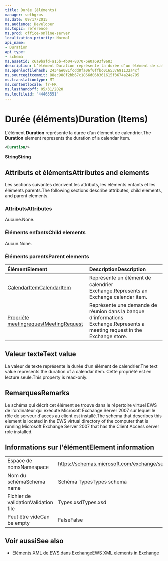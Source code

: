 ```yaml
---
title: Durée (éléments)
manager: sethgros
ms.date: 09/17/2015
ms.audience: Developer
ms.topic: reference
ms.prod: office-online-server
localization_priority: Normal
api_name:
- Duration
api_type:
- schema
ms.assetid: c6a9bafd-a15b-4b04-8070-6e0a693f9683
description: L’élément Duration représente la durée d’un élément de calendrier.
ms.openlocfilehash: 2434ae081fcdd0fa06f0ffbc016537691132a4cf
ms.sourcegitcommit: 88ec988f2bb67c1866d06b361615f3674a24e795
ms.translationtype: MT
ms.contentlocale: fr-FR
ms.lasthandoff: 05/31/2020
ms.locfileid: "44463551"
---
```

# <a name="duration-items"></a><span data-ttu-id="77ba9-103">Durée (éléments)</span><span class="sxs-lookup"><span data-stu-id="77ba9-103">Duration (Items)</span></span>

<span data-ttu-id="77ba9-104">L’élément **Duration** représente la durée d’un élément de calendrier.</span><span class="sxs-lookup"><span data-stu-id="77ba9-104">The **Duration** element represents the duration of a calendar item.</span></span> 
  
```xml
<Duration/>
```

 <span data-ttu-id="77ba9-105">**String**</span><span class="sxs-lookup"><span data-stu-id="77ba9-105">**String**</span></span>
## <a name="attributes-and-elements"></a><span data-ttu-id="77ba9-106">Attributs et éléments</span><span class="sxs-lookup"><span data-stu-id="77ba9-106">Attributes and elements</span></span>

<span data-ttu-id="77ba9-107">Les sections suivantes décrivent les attributs, les éléments enfants et les éléments parents.</span><span class="sxs-lookup"><span data-stu-id="77ba9-107">The following sections describe attributes, child elements, and parent elements.</span></span>
  
### <a name="attributes"></a><span data-ttu-id="77ba9-108">Attributs</span><span class="sxs-lookup"><span data-stu-id="77ba9-108">Attributes</span></span>

<span data-ttu-id="77ba9-109">Aucune.</span><span class="sxs-lookup"><span data-stu-id="77ba9-109">None.</span></span>
  
### <a name="child-elements"></a><span data-ttu-id="77ba9-110">Éléments enfants</span><span class="sxs-lookup"><span data-stu-id="77ba9-110">Child elements</span></span>

<span data-ttu-id="77ba9-111">Aucun.</span><span class="sxs-lookup"><span data-stu-id="77ba9-111">None.</span></span>
  
### <a name="parent-elements"></a><span data-ttu-id="77ba9-112">Éléments parents</span><span class="sxs-lookup"><span data-stu-id="77ba9-112">Parent elements</span></span>

|<span data-ttu-id="77ba9-113">**Élément**</span><span class="sxs-lookup"><span data-stu-id="77ba9-113">**Element**</span></span>|<span data-ttu-id="77ba9-114">**Description**</span><span class="sxs-lookup"><span data-stu-id="77ba9-114">**Description**</span></span>|
|:-----|:-----|
|[<span data-ttu-id="77ba9-115">CalendarItem</span><span class="sxs-lookup"><span data-stu-id="77ba9-115">CalendarItem</span></span>](calendaritem.md) <br/> |<span data-ttu-id="77ba9-116">Représente un élément de calendrier Exchange.</span><span class="sxs-lookup"><span data-stu-id="77ba9-116">Represents an Exchange calendar item.</span></span>  <br/> |
|[<span data-ttu-id="77ba9-117">Propriété meetingrequest</span><span class="sxs-lookup"><span data-stu-id="77ba9-117">MeetingRequest</span></span>](meetingrequest.md) <br/> |<span data-ttu-id="77ba9-118">Représente une demande de réunion dans la banque d'informations Exchange.</span><span class="sxs-lookup"><span data-stu-id="77ba9-118">Represents a meeting request in the Exchange store.</span></span>  <br/> |
   
## <a name="text-value"></a><span data-ttu-id="77ba9-119">Valeur texte</span><span class="sxs-lookup"><span data-stu-id="77ba9-119">Text value</span></span>

<span data-ttu-id="77ba9-120">La valeur de texte représente la durée d’un élément de calendrier.</span><span class="sxs-lookup"><span data-stu-id="77ba9-120">The text value represents the duration of a calendar item.</span></span> <span data-ttu-id="77ba9-121">Cette propriété est en lecture seule.</span><span class="sxs-lookup"><span data-stu-id="77ba9-121">This property is read-only.</span></span>
  
## <a name="remarks"></a><span data-ttu-id="77ba9-122">Remarques</span><span class="sxs-lookup"><span data-stu-id="77ba9-122">Remarks</span></span>

<span data-ttu-id="77ba9-123">Le schéma qui décrit cet élément se trouve dans le répertoire virtuel EWS de l'ordinateur qui exécute Microsoft Exchange Server 2007 sur lequel le rôle de serveur d'accès au client est installé.</span><span class="sxs-lookup"><span data-stu-id="77ba9-123">The schema that describes this element is located in the EWS virtual directory of the computer that is running Microsoft Exchange Server 2007 that has the Client Access server role installed.</span></span>
  
## <a name="element-information"></a><span data-ttu-id="77ba9-124">Informations sur l'élément</span><span class="sxs-lookup"><span data-stu-id="77ba9-124">Element information</span></span>

|||
|:-----|:-----|
|<span data-ttu-id="77ba9-125">Espace de noms</span><span class="sxs-lookup"><span data-stu-id="77ba9-125">Namespace</span></span>  <br/> |https://schemas.microsoft.com/exchange/services/2006/types  <br/> |
|<span data-ttu-id="77ba9-126">Nom du schéma</span><span class="sxs-lookup"><span data-stu-id="77ba9-126">Schema name</span></span>  <br/> |<span data-ttu-id="77ba9-127">Schéma Types</span><span class="sxs-lookup"><span data-stu-id="77ba9-127">Types schema</span></span>  <br/> |
|<span data-ttu-id="77ba9-128">Fichier de validation</span><span class="sxs-lookup"><span data-stu-id="77ba9-128">Validation file</span></span>  <br/> |<span data-ttu-id="77ba9-129">Types.xsd</span><span class="sxs-lookup"><span data-stu-id="77ba9-129">Types.xsd</span></span>  <br/> |
|<span data-ttu-id="77ba9-130">Peut être vide</span><span class="sxs-lookup"><span data-stu-id="77ba9-130">Can be empty</span></span>  <br/> |<span data-ttu-id="77ba9-131">False</span><span class="sxs-lookup"><span data-stu-id="77ba9-131">False</span></span>  <br/> |
   
## <a name="see-also"></a><span data-ttu-id="77ba9-132">Voir aussi</span><span class="sxs-lookup"><span data-stu-id="77ba9-132">See also</span></span>

- [<span data-ttu-id="77ba9-133">Éléments XML de EWS dans Exchange</span><span class="sxs-lookup"><span data-stu-id="77ba9-133">EWS XML elements in Exchange</span></span>](ews-xml-elements-in-exchange.md)

